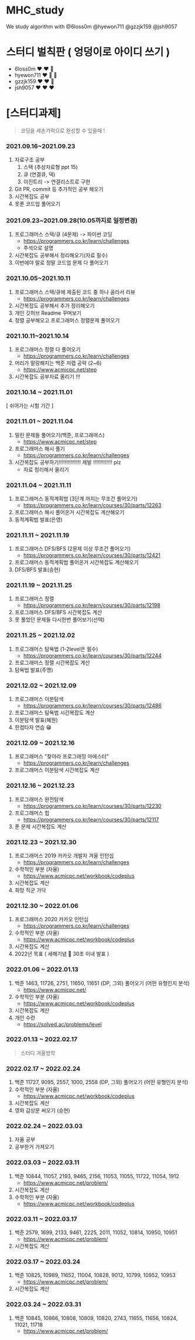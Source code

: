 # MHC_study

  We study algorithm with
 @6loss0m
 @hyewon711
 @gzzjk159
 @jsh9057
# 스터디 벌칙판 ( 엉덩이로 아이디 쓰기 )
- 6loss0m  ❤ ❤ 🤍
- hyewon711  ❤ 🤍 🤍
- gzzjk159  ❤ ❤ 🤍
- jsh9057  ❤ ❤ ❤
# [스터디과제]
> 코딩을 세손가락으로 완성할 수 있을때 !
### 2021.09.16~2021.09.23
  1. 자료구조 공부
     1) 스택 (추상자료형 ppt 15)
     2) 큐 (연결큐, 덱)
     3) 이진트리
        -> 연결리스트로 구현
  2. Git PR, commit 등 추가적인 공부 해오기
  3. 시간복잡도 공부
  4. 못푼 코드업 풀어오기

### 2021.09.23~2021.09.28(10.05까지로 일정변경)
  1. 프로그래머스 스택/큐 (4문제) -> 파이썬 코딩
     - https://programmers.co.kr/learn/challenges
     - 주석으로 설명
  2. 시간복잡도 공부해서 정리해오기(자료 필수)
  3. 이번에야 말로 정말 코드업 문제 다 풀어오기

### 2021.10.05~2021.10.11
1. 프로그래머스 스택/큐에 제출된 코드 중 하나 골라서 리뷰
     - https://programmers.co.kr/learn/challenges
2. 시간복잡도 공부해서 추가 정리해오기
3. 개인 깃허브 Readme 꾸며보기
4. 정렬 공부해오고 프로그래머스 정렬문제 풀어오기

### 2021.10.11~2021.10.14 
1. 프로그래머스 정렬 다 풀어오기
    - https://programmers.co.kr/learn/challenges
2. 머리가 말랑해지는 백준 저렙 공략 (2~6)
   - https://www.acmicpc.net/step
3. 시간복잡도 공부자료 올리기 !!! 

### 2021.10.14 ~ 2021.11.01
 [ 쉬어가는 시험 기간 ]
 
 ### 2021.11.01 ~ 2021.11.04
 1. 밀린 문제들 풀어오기(백준, 프로그래머스)
    - https://www.acmicpc.net/step
 2. 프로그래머스 해시 풀기
    - https://programmers.co.kr/learn/challenges
 3. 시간복잡도 공부하기!!!!!!!!!!!!!!! 제발 !!!!!!!!!!!!! plz
    - 자료 정리해서 올리기

### 2021.11.04 ~ 2021.11.11
1. 프로그래머스 동적계획법 (3단계 까지는 무조건 풀어오기)
   - https://programmers.co.kr/learn/courses/30/parts/12263
2. 프로그래머스 해시 풀어온거 시간복잡도 계산해오기
3. 동적계획법 발표(은영)

### 2021.11.11 ~ 2021.11.19
1. 프로그래머스 DFS/BFS (2문제 이상 무조건 풀어오기)
   - https://programmers.co.kr/learn/courses/30/parts/12421
2. 프로그래머스 동적계획법 풀어온거 시간복잡도 계산해오기
3. DFS/BFS 발표(승현)

### 2021.11.19 ~ 2021.11.25
1. 프로그래머스 정렬
   - https://programmers.co.kr/learn/courses/30/parts/12198
2. 프로그래머스 DFS/BFS 시간복잡도 계산
3. 못 풀었던 문제들 다시한번 풀어보기(선택)

### 2021.11.25 ~ 2021.12.02
1. 프로그래머스 탐욕법 (1-2level은 필수)
   - https://programmers.co.kr/learn/courses/30/parts/12244
2. 프로그래머스 정렬 시간복잡도 계산
3. 탐욕법 발표(주명)

### 2021.12.02 ~ 2021.12.09
1. 프로그래머스 이분탐색
    - https://programmers.co.kr/learn/courses/30/parts/12486
2. 프로그래머스 탐욕법 시간복잡도 계산
3. 이분탐색 발표(혜원)
4. 한컴타자 연습 😁

### 2021.12.09 ~ 2021.12.16
1. 프로그래머스 "찾아라 프로그래밍 마에스터"
   - https://programmers.co.kr/learn/challenges
2. 프로그래머스 이분탐색 시간복잡도 계산

### 2021.12.16 ~ 2021.12.23
1. 프로그래머스 완전탐색
    - https://programmers.co.kr/learn/courses/30/parts/12230
2. 프로그래머스 힙
    - https://programmers.co.kr/learn/courses/30/parts/12117
3. 푼 문제 시간복잡도 계산

### 2021.12.23 ~ 2021.12.30
1. 프로그래머스 2019 카카오 개발자 겨울 인턴십
    - https://programmers.co.kr/learn/challenges
2. 수학적인 부분 (자율) 
    - https://www.acmicpc.net/workbook/codeplus
3. 시간복잡도 계산 
4. 희망 직군 가닥 

### 2021.12.30 ~ 2022.01.06
1. 프로그래머스 2020 카카오 인턴십
    - https://programmers.co.kr/learn/challenges
2. 수학적인 부분 (자율) 
    - https://www.acmicpc.net/workbook/codeplus
3. 시간복잡도 계산
4. 2022년 목표 ( 새해기념 🐯 30초 이내 발표 )

### 2022.01.06 ~ 2022.01.13
1. 백준 1463, 11726, 2751, 11650, 11651 (DP, 그외) 풀어오기 (어떤 유형인지 분석)
    - https://www.acmicpc.net/
2. 수학적인 부분 (자율) 
    - https://www.acmicpc.net/workbook/codeplus
3. 시간복잡도 계산
4. 개인 수련
    - https://solved.ac/problems/level
### 2022.01.13 ~ 2022.02.17
> 스터디 겨울방학
### 2022.02.17 ~ 2022.02.24
1. 백준 11727, 9095, 2557, 1000, 2558 (DP, 그외) 풀어오기 (어떤 유형인지 분석)
2. 수학적인 부분 (자율)
    - https://www.acmicpc.net/workbook/codeplus
3. 시간복잡도 계산
4. 영화 감상문 써오기 (승현)

### 2022.02.24 ~ 2022.03.03
1. 자율 공부
2. 공부한거 가져오기

### 2022.03.03 ~ 2022.03.11
1. 백준 10844, 11057, 2193, 9465, 2156, 11053, 11055, 11722, 11054, 1912
   - https://www.acmicpc.net/problem/
2. 시간복잡도 계산
3. 수학적인 부분 (자율)
    - https://www.acmicpc.net/workbook/codeplus

### 2022.03.11 ~ 2022.03.17
1. 백준 2579, 1699, 2133, 9461, 2225, 2011, 11052, 10814, 10950, 10951
   - https://www.acmicpc.net/problem/
2. 시간복잡도 계산

### 2022.03.17 ~ 2022.03.24
1. 백준 10825, 10989, 11652, 11004, 10828, 9012, 10799, 10952, 10953
   - https://www.acmicpc.net/problem/
2. 시간복잡도 계산

### 2022.03.24 ~ 2022.03.31
1. 백준 10845, 10866, 10808, 10809, 10820, 2743, 11655, 11656, 10824, 11021, 11718
   - https://www.acmicpc.net/problem/

